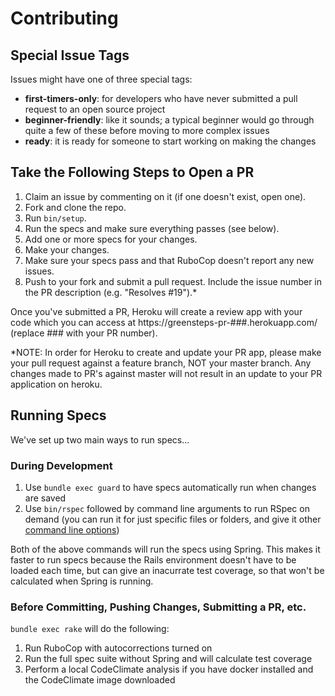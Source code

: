 # Contributing

## Special Issue Tags
Issues might have one of three special tags:
- **first-timers-only**: for developers who have never submitted a pull request
  to an open source project
- **beginner-friendly**: like it sounds; a typical beginner would go through
quite a few of these before moving to more complex issues
- **ready**: it is ready for someone to start working on making the changes

## Take the Following Steps to Open a PR

1. Claim an issue by commenting on it (if one doesn't exist, open one).
2. Fork and clone the repo.
3. Run `bin/setup`.
4. Run the specs and make sure everything passes (see below).
5. Add one or more specs for your changes.
6. Make your changes.
7. Make sure your specs pass and that RuboCop doesn't report any new issues.
8. Push to your fork and submit a pull request. Include the issue number in the
   PR description (e.g. "Resolves #19").*

Once you've submitted a PR, Heroku will create a review app with your code which
you can access at https://greensteps-pr-###.herokuapp.com/ (replace ### with
your PR number).

*NOTE: In order for Heroku to create and update your PR app, please make your pull request against a feature branch, NOT your master branch. Any changes made to PR's against master will not result in an update to your PR application on heroku.

## Running Specs

We've set up two main ways to run specs...

### During Development

1. Use `bundle exec guard` to have specs automatically run when changes are
   saved
2. Use `bin/rspec` followed by command line arguments to run RSpec on demand
   (you can run it for just specific files or folders, and give it other
   [command line options](https://relishapp.com/rspec/rspec-core/docs/command-line))

Both of the above commands will run the specs using Spring. This makes it faster
to run specs because the Rails environment doesn't have to be loaded each time,
but can give an inacurrate test coverage, so that won't be calculated when
Spring is running.

### Before Committing, Pushing Changes, Submitting a PR, etc.

`bundle exec rake` will do the following:

1. Run RuboCop with autocorrections turned on
2. Run the full spec suite without Spring and will calculate test coverage
3. Perform a local CodeClimate analysis if you have docker installed and the
   CodeClimate image downloaded
